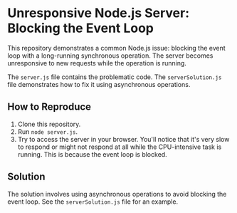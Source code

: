 # Unresponsive Node.js Server: Blocking the Event Loop

This repository demonstrates a common Node.js issue: blocking the event loop with a long-running synchronous operation.  The server becomes unresponsive to new requests while the operation is running.

The `server.js` file contains the problematic code. The `serverSolution.js` file demonstrates how to fix it using asynchronous operations.

## How to Reproduce

1. Clone this repository.
2. Run `node server.js`.
3. Try to access the server in your browser.  You'll notice that it's very slow to respond or might not respond at all while the CPU-intensive task is running.  This is because the event loop is blocked.

## Solution

The solution involves using asynchronous operations to avoid blocking the event loop.  See the `serverSolution.js` file for an example.